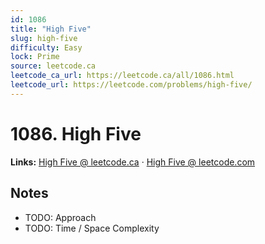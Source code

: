 ```yaml
--- 
id: 1086
title: "High Five"
slug: high-five
difficulty: Easy
lock: Prime
source: leetcode.ca
leetcode_ca_url: https://leetcode.ca/all/1086.html
leetcode_url: https://leetcode.com/problems/high-five/
---
```


# 1086. High Five

**Links:** [High Five @ leetcode.ca](https://leetcode.ca/all/1086.html) · [High Five @ leetcode.com](https://leetcode.com/problems/high-five/)

## Notes
- TODO: Approach
- TODO: Time / Space Complexity
